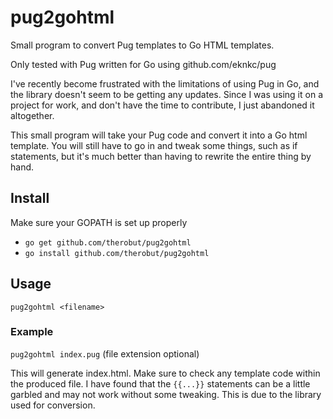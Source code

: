 # pug2gohtml

Small program to convert Pug templates to Go HTML templates.

Only tested with Pug written for Go using github.com/eknkc/pug

I've recently become frustrated with the limitations of using Pug in Go, and the library doesn't seem to be getting any updates. Since I was using it on a project for work, and don't have the time to contribute, I just abandoned it altogether. 

This small program will take your Pug code and convert it into a Go html template. You will still have to go in and tweak some things, such as if statements, but it's much better than having to rewrite the entire thing by hand.

## Install
Make sure your GOPATH is set up properly
- `go get github.com/therobut/pug2gohtml`
- `go install github.com/therobut/pug2gohtml`

## Usage
`pug2gohtml <filename>`

### Example
`pug2gohtml index.pug` (file extension optional)

This will generate index.html. Make sure to check any template code within the produced file. I have found that the `{{...}}` statements can be a little garbled and may not work without some tweaking. This is due to the library used for conversion.